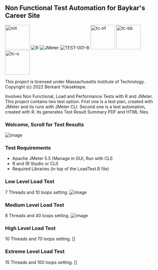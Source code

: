 ## Non Functional Test Automation for Baykar's Career Site
<a href="https://github.com/Berkantyuks/Non-Functional-Test-Automation-Baykar/blob/main/license" rel="mit"><img width="80px" style="border-width: 0;" src="https://github.com/Berkantyuks/Berkantyuks/blob/main/images/mit-license-custom.png" alt="mit" /></a>
 ![R](https://img.shields.io/badge/R-000000?style=for-the-badge&logo=r&logoColor=white)
 ![JMeter](https://img.shields.io/badge/JMeter-000000?style=for-the-badge&logo=apache&logoColor=white)
 ![TEST-001-B](https://img.shields.io/badge/Test%20001%20B-000000?style=for-the-badge&logo=null&logoColor=white)
 <a href="https://github.com/Berkantyuks/QA-Project-Test-Classification-Mark" rel="tc-nf"><img width="80px" style="border-width: 0;" src="https://github.com/Berkantyuks/QA-Project-Test-Classification-Mark/blob/main/TCM-F-114x40/114x40-nf.png" alt="tc-nf" /></a>
 <a href="https://github.com/Berkantyuks/QA-Project-Test-Classification-Mark" rel="tc-bb"><img width="80px" style="border-width: 0;" src="https://github.com/Berkantyuks/QA-Project-Test-Classification-Mark/blob/main/TCM-114x40-box/114x40-bb.png" alt="tc-bb" /></a>
<a href="https://github.com/Berkantyuks/QA-Project-Test-Classification-Mark#test-class-u" rel="tc-u"><img width="80px" style="border-width: 0;" src="https://github.com/Berkantyuks/QA-Project-Test-Classification-Mark/blob/main/TCM-114x40-light/114x40-tc-u.png" alt="tc-u" /></a>

This project is licensed under Massachusetts Institute of Technology. Copyright (c) 2022 Berkant Yüksektepe.

Involves Non Functional, Load and Performance Tests with R and JMeter. This project contains two test option. First one is a test plan, created with JMeter and its runs with JMeter CLI. Second one is a test automation, created with R. its generates Test Result Summary PDF and HTML files.

### Welcome, Scroll for Test Results
![image](https://user-images.githubusercontent.com/61010367/185815959-86126aff-37e9-4c39-82c3-c7d85ac68fa0.png)



### Test Requirements
- Apache JMeter 5.5 (Manage in GUI, Run with CLI)
- R and (R Studio or CLI)
- Required Libraries (in top of the LoadTest.R file)

### Low Level Load Test
7 Threads and 10 loops setting.
![image](https://user-images.githubusercontent.com/61010367/185816015-f8716735-a416-44d3-aba0-0a650b8864aa.png)

### Medium Level Load Test
8 Threads and 40 loops setting.
![image](https://user-images.githubusercontent.com/61010367/185816152-51bd69a0-7ab1-4391-a02e-11319b7c2fc2.png)

### High Level Load Test
10 Threads and 70 loops setting.
[]

### Extreme Level Load Test
15 Threads and 100 loops setting.
[]




